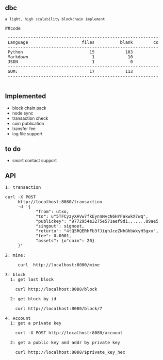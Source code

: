 ## dbc

`a light, high scalability blockchain implement`


##code
<pre>
 -------------------------------------------------------------------------------
 Language                     files          blank        comment           code
 -------------------------------------------------------------------------------
 Python                          15            103             49            670
 Markdown                         1             10              0             48
 JSON                             1              0              0             11
 -------------------------------------------------------------------------------
 SUM:                            17            113             49            729
 -------------------------------------------------------------------------------
 </pre>

## Implemented

* block chain pack
* node sync
* transaction check
* coin publication
* transfer fee
* log file support

## to do

* smart contact support

## API

<pre>
1: transaction

curl -X POST
     http://localhost:8080/transaction
     -d '{
            "from": utxo,
            "to": u"5TFCyzyXAVw7fkEynnNvcN6HYFakwkX7wq",
            "publickey": "9772954e3275e571aef9d1.......89ae54c372c0",
            "singout": signout,
            "returto": "4tQ5RQERhFb3fJiqhJceZNhGhbWxyH5gxx",
            "fee": 0.0001,
            "assets": {u"coin": 20}
     }'

2: mine:

     curl  http://localhost:8080/mine

3: block
  1: get last block

    curl http://localhost:8080/block

  2: get block by id

    curl http://localhost:8080/block/7

4: Account
  1: get a private key

    curl -X POST http://localhost:8080/account

  2: get a public key and addr by private key

    curl http://localhost:8080/$private_key_hex

<pre>
